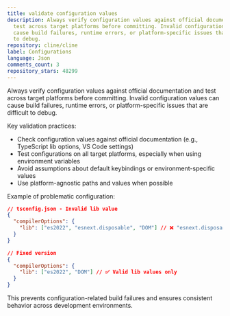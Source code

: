 ```yaml
---
title: validate configuration values
description: Always verify configuration values against official documentation and
  test across target platforms before committing. Invalid configuration values can
  cause build failures, runtime errors, or platform-specific issues that are difficult
  to debug.
repository: cline/cline
label: Configurations
language: Json
comments_count: 3
repository_stars: 48299
---
```


Always verify configuration values against official documentation and test across target platforms before committing. Invalid configuration values can cause build failures, runtime errors, or platform-specific issues that are difficult to debug.

Key validation practices:
- Check configuration values against official documentation (e.g., TypeScript lib options, VS Code settings)
- Test configurations on all target platforms, especially when using environment variables
- Avoid assumptions about default keybindings or environment-specific values
- Use platform-agnostic paths and values when possible

Example of problematic configuration:
```json
// tsconfig.json - Invalid lib value
{
  "compilerOptions": {
    "lib": ["es2022", "esnext.disposable", "DOM"] // ❌ "esnext.disposable" is not valid
  }
}

// Fixed version
{
  "compilerOptions": {
    "lib": ["es2022", "DOM"] // ✅ Valid lib values only
  }
}
```

This prevents configuration-related build failures and ensures consistent behavior across development environments.